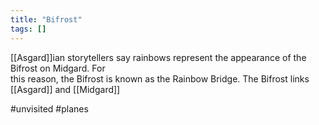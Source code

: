 ```yaml
---
title: "Bifrost"
tags: []
---
```


[[Asgard]]ian storytellers say rainbows represent the appearance of the Bifrost on Midgard. For  
this reason, the Bifrost is known as the Rainbow Bridge. The Bifrost links [[Asgard]] and [[Midgard]]

#unvisited #planes 